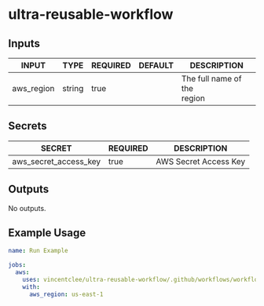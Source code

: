 # ultra-reusable-workflow

## Inputs

<!-- AUTO-DOC-INPUT:START - Do not remove or modify this section -->

|   INPUT    |  TYPE  | REQUIRED | DEFAULT |           DESCRIPTION            |
|------------|--------|----------|---------|----------------------------------|
| aws_region | string |   true   |         | The full name of the <br>region  |

<!-- AUTO-DOC-INPUT:END -->

## Secrets

<!-- AUTO-DOC-SECRETS:START - Do not remove or modify this section -->

|        SECRET         | REQUIRED |      DESCRIPTION      |
|-----------------------|----------|-----------------------|
| aws_secret_access_key |   true   | AWS Secret Access Key |

<!-- AUTO-DOC-SECRETS:END -->

## Outputs

<!-- AUTO-DOC-OUTPUT:START - Do not remove or modify this section -->
No outputs.
<!-- AUTO-DOC-OUTPUT:END -->











## Example Usage

```yml
name: Run Example

jobs:
  aws:
    uses: vincentclee/ultra-reusable-workflow/.github/workflows/workflow.yml@master
    with:
      aws_region: us-east-1
```
